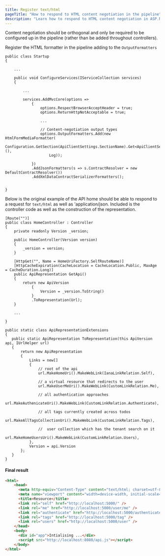 ```yaml
---
title: Register text/html
pageTitle: "How to respond to HTML content negotiation in the pipeline"
description: "Learn how to respond to HTML content negotiation in ASP.NET Core"
---
```


Content negotiation should be orthogonal and only be required to be configured up in the pipeline (rather than be added throughout controllers).

<Instruction>

Register the HTML formatter in the pipeline adding to the `OutputFormatters`

```csharp{18-21}(path=".../todo-aspnetcore-vue/api/Api/Startup.cs")
public class Startup
{

    ...

    public void ConfigureServices(IServiceCollection services)
    {

        ...

        services.AddMvcCore(options =>
            {
                options.RespectBrowserAcceptHeader = true;
                options.ReturnHttpNotAcceptable = true;

                ...

                // Content-negotiation output types
                options.OutputFormatters.Add(new HtmlFormMediaFormatter(
                    Configuration.GetSection(ApiClientSettings.SectionName).Get<ApiClientSettings>(),
                    Log));

            })
            .AddJsonFormatters(s => s.ContractResolver = new DefaultContractResolver())
            .AddXmlDataContractSerializerFormatters();


}
```
</Instruction>

Below is the original example of the API home should be able to respond to a request for `text/html` as well as 'application/json. Included is the controller code as well as the construction of the representation.

```csharp{13-20}(path=".../todo-aspnetcore-vue/api/Api/Controllers/HomeController.cs")
[Route("")]
public class HomeController : Controller
{
    private readonly Version _version;

    public HomeController(Version version)
    {
        _version = version;
    }

    [HttpGet("", Name = HomeUriFactory.SelfRouteName)]
    [HttpCacheExpiration(CacheLocation = CacheLocation.Public, MaxAge = CacheDuration.Long)]
    public ApiRepresentation GetApi()
    {
        return new ApiVersion
            {
                Version = _version.ToString()
            }
            .ToRepresentation(Url);
    }

    ...

}
```


```csharp(path=".../todo-aspnetcore-vue/api/App/RepresentationExtensions/ApiRepresentationExtensions.cs")
public static class ApiRepresentationExtensions
{
   public static ApiRepresentation ToRepresentation(this ApiVersion api, IUrlHelper url)
   {
       return new ApiRepresentation
       {
           Links = new[]
           {
               // root of the api
               url.MakeHomeUri().MakeWebLink(IanaLinkRelation.Self),

               // a virtual resource that redirects to the user
               url.MakeUserMeUri().MakeWebLink(CustomLinkRelation.Me),

               // all authentication approaches
               url.MakeAuthenicateUri().MakeWebLink(CustomLinkRelation.Authenticate),

               // all tags currently created across todos
               url.MakeAllTagsCollectionUri().MakeWebLink(CustomLinkRelation.Tags),

               //  user collection which has the tenant search on it
               url.MakeHomeUsersUri().MakeWebLink(CustomLinkRelation.Users),
           },
           Version = api.Version
       };
   }
}
```

#### Final result

```html
<html>
    <head>
      <meta http-equiv="Content-Type" content="text/html; charset=utf-8"/>
      <meta name="viewport" content="width=device-width, initial-scale=1">
      <title>Resource</title>
      <link rel="self" href="http://localhost:5000/" />
      <link rel="me" href="http://localhost:5000/user/me" />
      <link rel="authenticate" href="http://localhost:5000/authenticate" />
      <link rel="tags" href="http://localhost:5000/tag" />
      <link rel="users" href="http://localhost:5000/user" />
    </head>
    <body>
      <div id="app">Intialising ...</div>
      <script src="http://localhost:8080/api.js"></script>
    </body>
</html>
```


